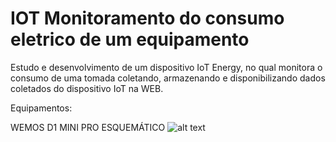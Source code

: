 # IOT Monitoramento do consumo eletrico de um equipamento
Estudo e desenvolvimento de um dispositivo IoT Energy, no qual monitora o consumo de uma tomada coletando, armazenando e disponibilizando dados coletados do dispositivo IoT na WEB. 


Equipamentos:

WEMOS D1 MINI PRO ESQUEMÁTICO
![alt text](https://raw.githubusercontent.com/filipecavalc/IOT---monitoring-of-the-electrical-consumption-of-equipment/master/wemos_d1_mini_pro_pinout.png)

